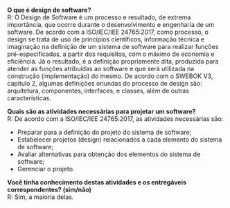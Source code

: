 **O que é design de software?** <br>
R: O Design de Software é um processo e resultado, de extrema importância, que ocorre durante o desenvolvimento e engenharia de um software. De acordo com a ISO/IEC/IEE 24765:2017, como processo, o design se trata de uso de princípios científicos, informação técnica e imaginação na definição de um sistema de software para realizar funções pré-especificadas, a partir dos requisitos, com o máximo de economia e eficiência. Já o resultado, é a definição propriamente dita, produzida para atender as funções atribuídas ao software e que será utilizada na construção (implementação) do mesmo. De acordo com o SWEBOK V3, capítulo 2, algumas definições oriundas do processo de design são: arquitetura, componentes, interfaces, e classes, além de outras características.

**Quais são as atividades necessárias para projetar um software?** <br>
R: De acordo com a ISO/IEC/IEE 24765:2017, as atividades necessárias são:
- Preparar para a definição do projeto do sistema de software;
- Estabelecer projetos (design) relacionados a cada elemento do sistema de software;
- Avaliar alternativas para obtenção dos elementos do sistema de software;
- Gerenciar o projeto.

**Você tinha conhecimento destas atividades e os entregáveis correspondentes? (sim/não)** <br>
R: Sim, a maioria delas.
